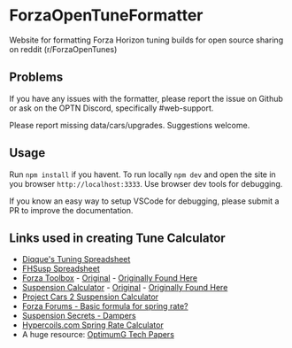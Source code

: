 # ForzaOpenTuneFormatter

Website for formatting Forza Horizon tuning builds for open source sharing on reddit (r/ForzaOpenTunes)

## Problems

If you have any issues with the formatter, please report the issue on Github or ask on the OPTN Discord, specifically #web-support.

Please report missing data/cars/upgrades.
Suggestions welcome.

## Usage

Run `npm install` if you havent.
To run locally `npm dev` and open the site in you browser `http://localhost:3333`.
Use browser dev tools for debugging.

If you know an easy way to setup VSCode for debugging, please submit a PR to improve the documentation.

## Links used in creating Tune Calculator

- [Diqque's Tuning Spreadsheet](https://onedrive.live.com/edit.aspx?cid=e7950f567151b185&page=view&resid=E7950F567151B185!358927&parId=E7950F567151B185!121&app=Excel&wacqt=search)
- [FHSusp Spreadsheet](https://docs.google.com/spreadsheets/d/17_guIkTx2tiS5JIQRB_lTjZeU8n9paEgl_2h7XT20ng/edit#gid=1664634996)
- [Forza Toolbox](https://docs.google.com/spreadsheets/d/13Rlir36-ODaF4v2qGUR7WwF5LPMFHnBiHfglNpCKIsc/edit#gid=797012139) - [Original](<https://docs.google.com/spreadsheets/d/1X-c0bLiuUN_QR5urpQs4fewS0B-iWydSHAjgMozkhJk/edit#gid=1023796684>) - [Originally Found Here](https://forums.forzamotorsport.net/t/ride-frequency-tuning-calculator/91481)
- [Suspension Calculator](https://docs.google.com/spreadsheets/d/1X-c0bLiuUN_QR5urpQs4fewS0B-iWydSHAjgMozkhJk/edit#gid=1023796684) - [Original](http://www.usrallyteam.com/content/tech/suspension_calculator.xls) - [Originally Found Here](http://www.tracktuned.com/feed/2016/11/27/overspring-spring-frequency)
- [Project Cars 2 Suspension Calculator](https://docs.google.com/spreadsheets/d/1TP7_in8cOQWwM3KeNcQ_mMW-DFIpDKNzNZXS-au4BXM/edit#gid=1812832385)
- [Forza Forums - Basic formula for spring rate?](https://forums.forzamotorsport.net/t/basic-formula-for-spring-rate/537503/9)
- [Suspension Secrets - Dampers](https://suspensionsecrets.co.uk/dampers/)
- [Hypercoils.com Spring Rate Calculator](https://www.hypercoils.com/spring-rate-calculator/)
- A huge resource: [OptimumG Tech Papers](https://optimumg.com/category/technical-papers/tech-tips/)

